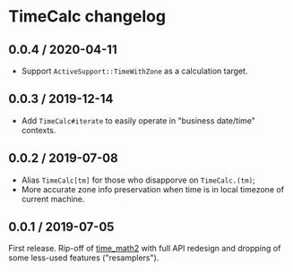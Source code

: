 # TimeCalc changelog

## 0.0.4 / 2020-04-11

* Support `ActiveSupport::TimeWithZone` as a calculation target.


## 0.0.3 / 2019-12-14

* Add `TimeCalc#iterate` to easily operate in "business date/time" contexts.

## 0.0.2 / 2019-07-08

* Alias `TimeCalc[tm]` for those who disapporve on `TimeCalc.(tm)`;
* More accurate zone info preservation when time is in local timezone of current machine.

## 0.0.1 / 2019-07-05

First release. Rip-off of [time_math2](https://github.com/zverok/time_math2) with full API redesign and dropping of some less-used features ("resamplers").
